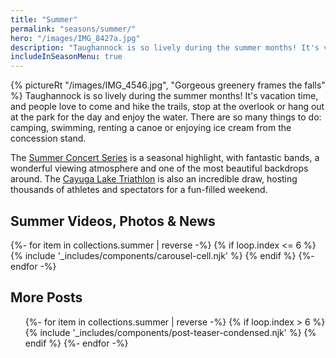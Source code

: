 ```yaml
---
title: "Summer"
permalink: "seasons/summer/"
hero: "/images/IMG_8427a.jpg"
description: "Taughannock is so lively during the summer months! It's vacation time, and people love to come and hike the trails, stop at the overlook or hang out at the park for the day and enjoy the water."
includeInSeasonMenu: true
---
```


{% pictureRt "/images/IMG_4546.jpg", "Gorgeous greenery frames the falls" %}
Taughannock is so lively during the summer months! It's vacation time, and people love to come and hike the trails, stop at the overlook or hang out at the park for the day and enjoy the water. There are so many things to do: camping, swimming, renting a canoe or enjoying ice cream from the concession stand.

The [Summer Concert Series](/activities/taughannock-falls-state-park-summer-concert-series/) is a seasonal highlight, with fantastic bands, a wonderful viewing atmosphere and one of the most beautiful backdrops around. The [Cayuga Lake Triathlon](/activities/cayuga-lake-triathlon/) is also an incredible draw, hosting thousands of athletes and spectators for a fun-filled weekend.

## Summer Videos, Photos & News

<div class="main-carousel" data-flickity='{ "fullscreen": false, "wrapAround": "true", "autoPlay": 7000, "pauseAutoPlayOnHover": true }'>
  {%- for item in collections.summer | reverse  -%}
  {% if loop.index <= 6 %}
  {% include '_includes/components/carousel-cell.njk' %}
  {% endif %}
  {%- endfor -%}
</div>

<h2>More Posts</h2>
<ul class="post-list">
  {%- for item in collections.summer | reverse  -%}
  {% if loop.index > 6 %}
  {% include '_includes/components/post-teaser-condensed.njk' %}
  {% endif %}
  {%- endfor -%}
</ul>